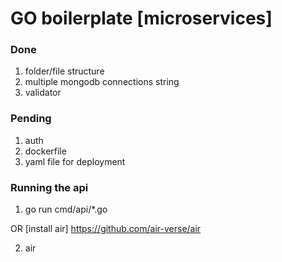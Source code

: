 # GO boilerplate [microservices]

### Done

1. folder/file structure
2. multiple mongodb connections string
3. validator

### Pending

1. auth
2. dockerfile
3. yaml file for deployment

### Running the api

1. go run cmd/api/\*.go

OR
[install air]
<https://github.com/air-verse/air>

2. air

